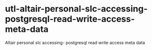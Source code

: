 # utl-altair-personal-slc-accessing-postgresql-read-write-access-meta-data
Altair personal slc accessing- postgresql read write access meta data

